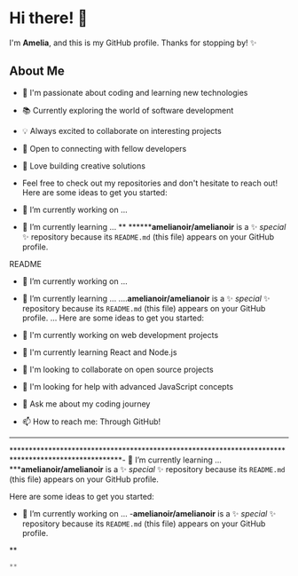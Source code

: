 # Hi there! 👋

I'm **Amelia**, and this is my GitHub profile. Thanks for stopping by! ✨

## About Me
- 🚀 I'm passionate about coding and learning new technologies
- 📚 Currently exploring the world of software development
- 💡 Always excited to collaborate on interesting projects
- 🤝 Open to connecting with fellow developers
- 🌟 Love building creative solutions

-   Feel free to check out my repositories and don't hesitate to reach out!
Here are some ideas to get you started:
- 🔭 I’m currently working on ...
- 🌱 I’m currently learning ...
**
********amelianoir/amelianoir** is a ✨ _special_ ✨ repository because its `README.md` (this file) appears on  your GitHub profile.

README
- 🔭 I’m currently working on ...
- 🌱 I’m currently learning ...
....**amelianoir/amelianoir** is a ✨ _special_ ✨ repository because its `README.md` (this file) appears on your GitHub profile.
... 
Here are some ideas to get you started:

- 🔭 I'm currently working on web development projects
- 🌱 I'm currently learning React and Node.js
- 👯 I'm looking to collaborate on open source projects
- 🤔 I'm looking for help with advanced JavaScript concepts
- 💬 Ask me about my coding journey
- 📫 How to reach me: Through GitHub!

**************
****************************************************************************************************- 🌱 I’m currently learning ...
*****amelianoir/amelianoir** is a ✨ _special_ ✨ repository because its `README.md` (this file) appears on your GitHub profile.

Here are some ideas to get you started:

- 🔭 I’m currently working on ...
-**amelianoir/amelianoir** is a ✨ _special_ ✨ repository because its `README.md` (this file) appears on your GitHub profile.


**
```python
**
```
